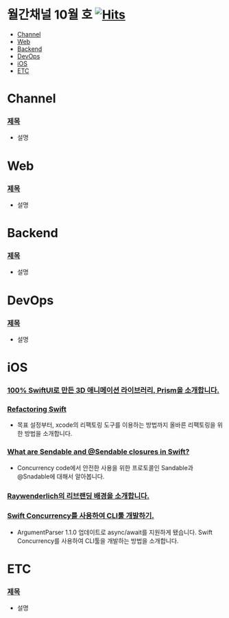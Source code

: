 # 월간채널 10월 호 [![Hits](https://hits.seeyoufarm.com/api/count/incr/badge.svg?url=https%3A%2F%2Fgithub.com%2Fchannel-io%2Fmonthly-channel%2Fblob%2Fmain%2Fissues%2F2022-10.md&count_bg=%2379C83D&title_bg=%23555555&icon=&icon_color=%23E7E7E7&title=hits&edge_flat=false)](https://hits.seeyoufarm.com)

- [Channel](#Channel)
- [Web](#Web)
- [Backend](#Backend)
- [DevOps](#DevOps)
- [iOS](#iOS)
- [ETC](#ETC)

# Channel

### [제목](링크)
- 설명

# Web

### [제목](링크)
- 설명

# Backend

### [제목](링크)
- 설명

# DevOps

### [제목](링크)
- 설명

# iOS
### [100% SwiftUI로 만든 3D 애니메이션 라이브러리, Prism을 소개합니다.](https://twitter.com/aheze0/status/1574616440941948928?s=20&t=uMMpGXu37zp6c1IqoeLbig)
### [Refactoring Swift](https://www.avanderlee.com/optimization/refactoring-swift-best-practices)
- 목표 설정부터, xcode의 리팩토링 도구를 이용하는 방법까지 올바른 리팩토링을 위한 방법을 소개합니다.
### [What are Sendable and @Sendable closures in Swift?](https://www.donnywals.com/what-are-sendable-and-sendable-closures-in-swift/)
- Concurrency code에서 안전한 사용을 위한 프로토콜인 Sandable과 @Snadable에 대해서 알아봅니다.
### [Raywenderlich의 리브랜딩 배경을 소개합니다.](https://www.kodeco.com/36641099-why-rebrand-the-backstory-of-raywenderlich-com?utm_content=225849357&utm_medium=social&utm_source=twitter&hss_channel=tw-80843262)
### [Swift Concurrency를 사용하여 CLI툴 개발하기.](https://blog.eidinger.info/develop-a-command-line-tool-using-swift-concurrency)
- ArgumentParser 1.1.0 업데이트로 async/await를 지원하게 됐습니다. Swift Concurrency를 사용하여 CLI툴을 개발하는 방법을 소개합니다.

# ETC

### [제목](링크)
- 설명
